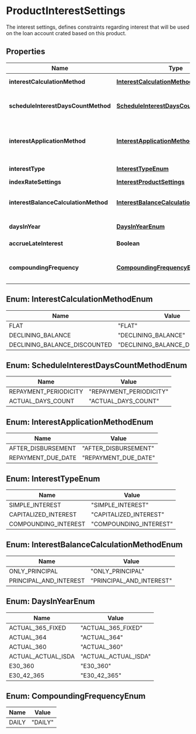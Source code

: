 

# ProductInterestSettings

The interest settings, defines constraints regarding interest that will be used on the loan account crated based on this product.
## Properties

Name | Type | Description | Notes
------------ | ------------- | ------------- | -------------
**interestCalculationMethod** | [**InterestCalculationMethodEnum**](#InterestCalculationMethodEnum) | The interest calculation method. Holds the type of interest calculation method. | 
**scheduleInterestDaysCountMethod** | [**ScheduleInterestDaysCountMethodEnum**](#ScheduleInterestDaysCountMethodEnum) | Shows  whether all the installments should compute the interest based on the actual number of days or based on the defined repayment periodicity. | 
**interestApplicationMethod** | [**InterestApplicationMethodEnum**](#InterestApplicationMethodEnum) | The interest application method. Represents the interest application method that determines whether the interest gets applied on the account&#39;s disbursement or on each repayment. |  [optional]
**interestType** | [**InterestTypeEnum**](#InterestTypeEnum) | The possible values for how we compute and apply the interest |  [optional]
**indexRateSettings** | [**InterestProductSettings**](InterestProductSettings.md) |  |  [optional]
**interestBalanceCalculationMethod** | [**InterestBalanceCalculationMethodEnum**](#InterestBalanceCalculationMethodEnum) | The interest balance calculation method. Represents the option which determines the way the balance for the account&#39;s interest is computed. |  [optional]
**daysInYear** | [**DaysInYearEnum**](#DaysInYearEnum) | The days in year that should be used for loan calculations. | 
**accrueLateInterest** | **Boolean** | Whether late interest should be accrued, applied and paid |  [optional]
**compoundingFrequency** | [**CompoundingFrequencyEnum**](#CompoundingFrequencyEnum) | The frequency on which the accrued interest will be added to the principal for interest calculation. It is used only for InterestType.COMPOUNDING_INTEREST |  [optional]



## Enum: InterestCalculationMethodEnum

Name | Value
---- | -----
FLAT | &quot;FLAT&quot;
DECLINING_BALANCE | &quot;DECLINING_BALANCE&quot;
DECLINING_BALANCE_DISCOUNTED | &quot;DECLINING_BALANCE_DISCOUNTED&quot;



## Enum: ScheduleInterestDaysCountMethodEnum

Name | Value
---- | -----
REPAYMENT_PERIODICITY | &quot;REPAYMENT_PERIODICITY&quot;
ACTUAL_DAYS_COUNT | &quot;ACTUAL_DAYS_COUNT&quot;



## Enum: InterestApplicationMethodEnum

Name | Value
---- | -----
AFTER_DISBURSEMENT | &quot;AFTER_DISBURSEMENT&quot;
REPAYMENT_DUE_DATE | &quot;REPAYMENT_DUE_DATE&quot;



## Enum: InterestTypeEnum

Name | Value
---- | -----
SIMPLE_INTEREST | &quot;SIMPLE_INTEREST&quot;
CAPITALIZED_INTEREST | &quot;CAPITALIZED_INTEREST&quot;
COMPOUNDING_INTEREST | &quot;COMPOUNDING_INTEREST&quot;



## Enum: InterestBalanceCalculationMethodEnum

Name | Value
---- | -----
ONLY_PRINCIPAL | &quot;ONLY_PRINCIPAL&quot;
PRINCIPAL_AND_INTEREST | &quot;PRINCIPAL_AND_INTEREST&quot;



## Enum: DaysInYearEnum

Name | Value
---- | -----
ACTUAL_365_FIXED | &quot;ACTUAL_365_FIXED&quot;
ACTUAL_364 | &quot;ACTUAL_364&quot;
ACTUAL_360 | &quot;ACTUAL_360&quot;
ACTUAL_ACTUAL_ISDA | &quot;ACTUAL_ACTUAL_ISDA&quot;
E30_360 | &quot;E30_360&quot;
E30_42_365 | &quot;E30_42_365&quot;



## Enum: CompoundingFrequencyEnum

Name | Value
---- | -----
DAILY | &quot;DAILY&quot;



